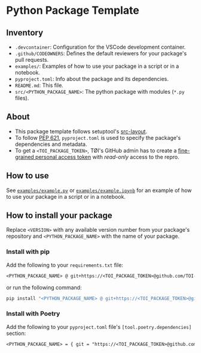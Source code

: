 # Python Package Template

## Inventory

- `.devcontainer`: Configuration for the VSCode development container.
- `.github/CODEOWNERS`: Defines the default reviewers for your package's pull requests.
- `examples/`: Examples of how to use your package in a script or in a notebook.
- `pyproject.toml`: Info about the package and its dependencies.
- `README.md`: This file.
- `src/<PYTHON_PACKAGE_NAME>`: The python package with modules (`*.py` files).

## About

- This package template follows setuptool's [src-layout](https://setuptools.pypa.io/en/latest/userguide/package_discovery.html#src-layout).
- To follow [PEP 621](https://peps.python.org/pep-0621/), `pyproject.toml` is used to specify the package's dependencies and metadata.
- To get a `<TOI_PACKAGE_TOKEN>`, TØI's GitHub admin has to create a [fine-grained personal access token](https://docs.github.com/en/authentication/keeping-your-account-and-data-secure/creating-a-personal-access-token#fine-grained-personal-access-tokens) with *read-only* access to the repro.

## How to use

See [`examples/example.py`](examples/example.py) or [`examples/example.ipynb`](examples/example.ipynb) for an example of how to use your package in a script or in a notebook.

## How to install your package

Replace `<VERSION>` with any available version number from your package's repository and `<PYTHON_PACKAGE_NAME>` with the name of your package.

### Install with pip

Add the following to your `requirements.txt` file:

```txt
<PYTHON_PACKAGE_NAME> @ git+https://<TOI_PACKAGE_TOKEN>@github.com/TOI-NORWAY/<REPRO_NAME>.git@v<VERSION>
```

or run the following command:

```bash
pip install "<PYTHON_PACKAGE_NAME> @ git+https://<TOI_PACKAGE_TOKEN>@github.com/TOI-NORWAY/<REPRO_NAME>.git@v<VERSION>"
```

### Install with Poetry

Add the following to your `pyproject.toml` file's `[tool.poetry.dependencies]` section:

```txt
<PYTHON_PACKAGE_NAME> = { git = "https://<TOI_PACKAGE_TOKEN>@github.com/TOI-NORWAY/<REPRO_NAME>.git", tag = "v<VERSION>" }
```
